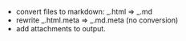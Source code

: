 - convert files to markdown: _.html => _.md
- rewrite _.html.meta => _.md.meta (no conversion)
- add attachments to output.
